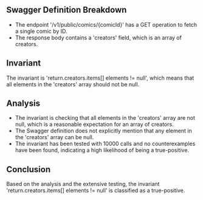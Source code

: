 ## Swagger Definition Breakdown
- The endpoint '/v1/public/comics/{comicId}' has a GET operation to fetch a single comic by ID.
- The response body contains a 'creators' field, which is an array of creators.

## Invariant
The invariant is 'return.creators.items[] elements != null', which means that all elements in the 'creators' array should not be null.

## Analysis
- The invariant is checking that all elements in the 'creators' array are not null, which is a reasonable expectation for an array of creators.
- The Swagger definition does not explicitly mention that any element in the 'creators' array can be null.
- The invariant has been tested with 10000 calls and no counterexamples have been found, indicating a high likelihood of being a true-positive.

## Conclusion
Based on the analysis and the extensive testing, the invariant 'return.creators.items[] elements != null' is classified as a true-positive.
